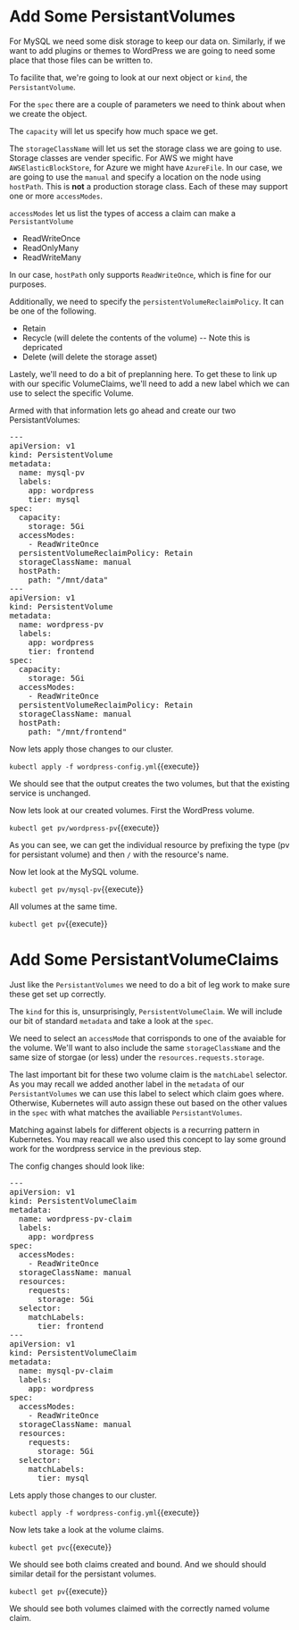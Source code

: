 # Add Some PersistantVolumes

For MySQL we need some disk storage to keep our data on. Similarly, if we want to add plugins or themes to WordPress we are going to need some place that those files can be written to. 

To facilite that, we're going to look at our next object or `kind`, the `PersistantVolume`.

For the `spec` there are a couple of parameters we need to think about when we create the object. 

The `capacity` will let us specify how much space we get.

The `storageClassName` will let us set the storage class we are going to use. Storage classes are vender specific. For AWS we might have `AWSElasticBlockStore`, for Azure we might have `AzureFile`. In our case, we are going to use the `manual` and specify a location on the node using `hostPath`. This is **not** a production storage class. Each of these may support one or more `accessModes`. 

`accessModes` let us list the types of access a claim can make a `PersistantVolume`

+ ReadWriteOnce
+ ReadOnlyMany
+ ReadWriteMany

In our case, `hostPath` only supports `ReadWriteOnce`, which is fine for our purposes.

Additionally, we need to specify the `persistentVolumeReclaimPolicy`. It can be one of the following. 

+ Retain 
+ Recycle (will delete the contents of the volume) -- Note this is depricated
+ Delete (will delete the storage asset)

Lastely, we'll need to do a bit of preplanning here. To get these to link up with our specific VolumeClaims, we'll need to add a new label which we can use to select the specific Volume.

Armed with that information lets go ahead and create our two PersistantVolumes:

<pre class="file" data-filename="wordpress-config.yml" data-target="append">
---
apiVersion: v1
kind: PersistentVolume
metadata:
  name: mysql-pv
  labels:
    app: wordpress
    tier: mysql
spec:
  capacity:
    storage: 5Gi 
  accessModes:
    - ReadWriteOnce
  persistentVolumeReclaimPolicy: Retain
  storageClassName: manual
  hostPath: 
    path: "/mnt/data"
---
apiVersion: v1
kind: PersistentVolume
metadata:
  name: wordpress-pv
  labels:
    app: wordpress
    tier: frontend
spec:
  capacity:
    storage: 5Gi
  accessModes:
    - ReadWriteOnce
  persistentVolumeReclaimPolicy: Retain
  storageClassName: manual
  hostPath: 
    path: "/mnt/frontend"
</pre>

Now lets apply those changes to our cluster. 

`kubectl apply -f wordpress-config.yml`{{execute}}

We should see that the output creates the two volumes, but that the existing service is unchanged.

Now lets look at our created volumes. First the WordPress volume.

`kubectl get pv/wordpress-pv`{{execute}}

As you can see, we can get the individual resource by prefixing the type (pv for persistant volume) and then `/` with the resource's name. 

Now let look at the MySQL volume.

`kubectl get pv/mysql-pv`{{execute}}

All volumes at the same time.

`kubectl get pv`{{execute}}

# Add Some PersistantVolumeClaims

Just like the `PersistantVolumes` we need to do a bit of leg work to make sure these get set up correctly.

The `kind` for this is, unsurprisingly, `PersistentVolumeClaim`. We will include our bit of standard `metadata` and take a look at the `spec`.

We need to select an `accessMode` that corrisponds to one of the avaiable for the volume. We'll want to also include the same `storageClassName` and the same size of storgae (or less) under the `resources.requests.storage`.

The last important bit for these two volume claim is the `matchLabel` selector. As you may recall we added another label in the `metadata` of our `PersistantVolumes` we can use this label to select which claim goes where. Otherwise, Kubernetes will auto assign these out based on the other values in the `spec` with what matches the availiable `PersistantVolumes`. 

Matching against labels for different objects is a recurring pattern in Kubernetes. You may reacall we also used this concept to lay some ground work for the wordpress service in the previous step. 

The config changes should look like:

<pre class="file" data-filename="wordpress-config.yml" data-target="append">
---
apiVersion: v1
kind: PersistentVolumeClaim
metadata:
  name: wordpress-pv-claim
  labels:
    app: wordpress
spec:
  accessModes:
    - ReadWriteOnce
  storageClassName: manual
  resources:
    requests:
      storage: 5Gi
  selector:
    matchLabels:
      tier: frontend
---
apiVersion: v1
kind: PersistentVolumeClaim
metadata:
  name: mysql-pv-claim
  labels:
    app: wordpress
spec:
  accessModes:
    - ReadWriteOnce
  storageClassName: manual
  resources:
    requests:
      storage: 5Gi
  selector:
    matchLabels:
      tier: mysql
</pre>

Lets apply those changes to our cluster. 

`kubectl apply -f wordpress-config.yml`{{execute}}

Now lets take a look at the volume claims.

`kubectl get pvc`{{execute}}

We should see both claims created and bound. And we should should similar detail for the persistant volumes.

`kubectl get pv`{{execute}}

We should see both volumes claimed with the correctly named volume claim.